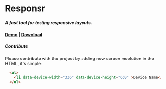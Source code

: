 # Responsr
##### A fast tool for testing responsive layouts.


#### [Demo](http://isacfadoni.github.io/Responsr) | [Download](https://github.com/isacfadoni/Responsr/archive/v0.5.zip)


##### Contribute

Please contribute with the project by adding new screen resolution in the HTML, it's simple:

```HTML
  <ul>
    <li data-device-width="336" data-device-height="650" >Device Name</li>
  </ul>
```
